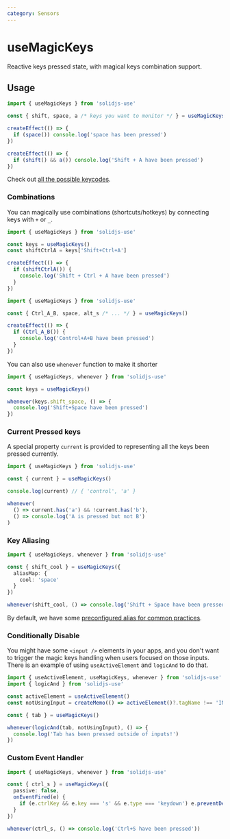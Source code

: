 ```yaml
---
category: Sensors
---
```


# useMagicKeys

Reactive keys pressed state, with magical keys combination support.

<RequiresProxy />

## Usage

```js
import { useMagicKeys } from 'solidjs-use'

const { shift, space, a /* keys you want to monitor */ } = useMagicKeys()

createEffect(() => {
  if (space()) console.log('space has been pressed')
})

createEffect(() => {
  if (shift() && a()) console.log('Shift + A have been pressed')
})
```

Check out [all the possible keycodes](https://developer.mozilla.org/en-US/docs/Web/API/KeyboardEvent/code/code_values).

### Combinations

You can magically use combinations (shortcuts/hotkeys) by connecting keys with `+` or `_`.

```ts
import { useMagicKeys } from 'solidjs-use'

const keys = useMagicKeys()
const shiftCtrlA = keys['Shift+Ctrl+A']

createEffect(() => {
  if (shiftCtrlA()) {
    console.log('Shift + Ctrl + A have been pressed')
  }
})
```

```ts
import { useMagicKeys } from 'solidjs-use'

const { Ctrl_A_B, space, alt_s /* ... */ } = useMagicKeys()

createEffect(() => {
  if (Ctrl_A_B()) {
    console.log('Control+A+B have been pressed')
  }
})
```

You can also use `whenever` function to make it shorter

```ts
import { useMagicKeys, whenever } from 'solidjs-use'

const keys = useMagicKeys()

whenever(keys.shift_space, () => {
  console.log('Shift+Space have been pressed')
})
```

### Current Pressed keys

A special property `current` is provided to representing all the keys been pressed currently.

```ts
import { useMagicKeys } from 'solidjs-use'

const { current } = useMagicKeys()

console.log(current) // { 'control', 'a' }

whenever(
  () => current.has('a') && !current.has('b'),
  () => console.log('A is pressed but not B')
)
```

### Key Aliasing

```ts
import { useMagicKeys, whenever } from 'solidjs-use'

const { shift_cool } = useMagicKeys({
  aliasMap: {
    cool: 'space'
  }
})

whenever(shift_cool, () => console.log('Shift + Space have been pressed'))
```

By default, we have some [preconfigured alias for common practices](https://github.com/solidjs-use/solidjs-use/blob/main/packages/core/useMagicKeys/aliasMap.ts).

### Conditionally Disable

You might have some `<input />` elements in your apps, and you don't want to trigger the magic keys handling when users focused on those inputs. There is an example of using `useActiveElement` and `logicAnd` to do that.

```ts
import { useActiveElement, useMagicKeys, whenever } from 'solidjs-use'
import { logicAnd } from 'solidjs-use'

const activeElement = useActiveElement()
const notUsingInput = createMemo(() => activeElement()?.tagName !== 'INPUT' && activeElement()?.tagName !== 'TEXTAREA')

const { tab } = useMagicKeys()

whenever(logicAnd(tab, notUsingInput), () => {
  console.log('Tab has been pressed outside of inputs!')
})
```

### Custom Event Handler

```ts
import { useMagicKeys, whenever } from 'solidjs-use'

const { ctrl_s } = useMagicKeys({
  passive: false,
  onEventFired(e) {
    if (e.ctrlKey && e.key === 's' && e.type === 'keydown') e.preventDefault()
  }
})

whenever(ctrl_s, () => console.log('Ctrl+S have been pressed'))
```
